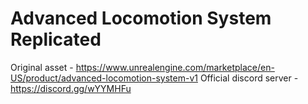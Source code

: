 # Advanced Locomotion System Replicated
Original asset - https://www.unrealengine.com/marketplace/en-US/product/advanced-locomotion-system-v1
Official discord server - https://discord.gg/wYYMHFu
